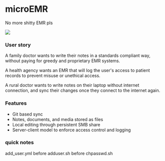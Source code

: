# microEMR
No more shitty EMR pls

<img src="https://imgs.xkcd.com/comics/standards.png">

### User story
A family doctor wants to write their notes in a standards compliant way, without paying for greedy and proprietary EMR systems.

A health agency wants an EMR that will log the user's access to patient records to prevent misuse or unethical access.

A rural doctor wants to write notes on their laptop without internet connection, and sync their changes once they connect to the internet again.

### Features
- Git based sync
- Notes, documents, and media stored as files
- Local editing through persistent SMB share
- Server-client model to enforce access control and logging

### quick notes
add_user.yml before adduser.sh before chpasswd.sh
